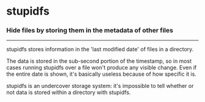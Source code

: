 # stupidfs

### Hide files by storing them in the metadata of other files

---

stupidfs stores information in the 'last modified date' of files in a directory.


The data is stored in the sub-second portion of the timestamp, so in most cases
running stupidfs over a file won't produce any visible change. Even if the
entire date is shown, it's basically useless because of how specific it is.

stupidfs is an undercover storage system: it's impossible to tell whether or not data is stored within a directory with stupidfs.
